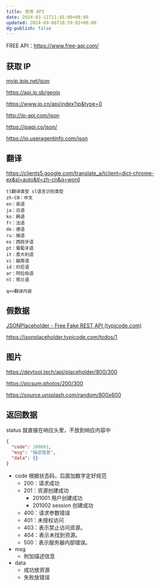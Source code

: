 ```yaml
---
title: 常用 API
date: 2024-03-11T11:45:00+08:00
updated: 2024-09-06T10:59:02+08:00
dg-publish: false
---
```


FREE API：<https://www.free-api.com/>

## 获取 IP

[myip.ipip.net/json](https://myip.ipip.net/json)

<https://api.ip.sb/geoip>

<https://www.ip.cn/api/index?ip&type=0>

<http://ip-api.com/json>

<https://ipapi.co/json/>

<https://ip.useragentinfo.com/json>

## 翻译

<https://clients5.google.com/translate_a/tclient=dict-chrome-ex&sl=auto&tl=zh-cn&q=word>

```
tl翻译类型 sl语言识别类型
zh-CN：中文  
en：英语  
ja：日语  
ko：韩语  
fr：法语  
de：德语  
ru：俄语  
es：西班牙语  
pt：葡萄牙语  
it：意大利语  
vi：越南语  
id：印尼语  
ar：阿拉伯语  
nl：荷兰语  
  
q=>翻译内容
```

## 假数据

[JSONPlaceholder - Free Fake REST API (typicode.com)](https://jsonplaceholder.typicode.com/)

<https://jsonplaceholder.typicode.com/todos/1>

## 图片

<https://devtool.tech/api/placeholder/800/300>

<https://picsum.photos/200/300>

<https://source.unsplash.com/random/800x600>

## 返回数据

status 就直接在响应头里，不放到响应内容中

```json
{
  "code": 200001,
  "msg": "描述信息",
  "data": {}
}
```

- code 根据状态码，后面加数字定好规范
	- 200：请求成功
	- 201：资源创建成功
		- 201001 用户创建成功
		- 201002 session 创建成功
	- 400：请求参数错误
	- 401：未授权访问
	- 403：表示禁止访问资源。
	- 404：表示未找到资源。
	- 500：表示服务器内部错误。
- msg
	- 附加描述信息
- data
	- 成功放资源
	- 失败放错误

